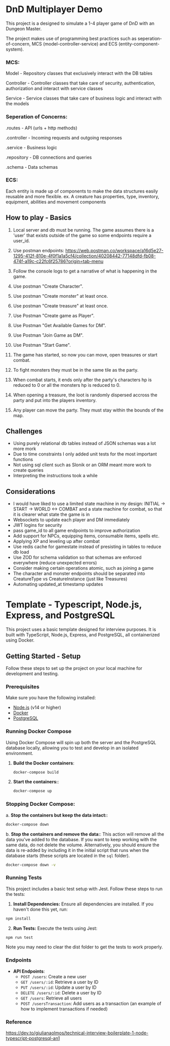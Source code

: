 # DnD Multiplayer Demo

This project is a designed to simulate a 1-4 player game of DnD with an Dungeon Master.

The project makes use of programming best practices such as seperation-of-concern, MCS (model-controller-service) and ECS (entity-component-system).


### MCS:

Model - Repository classes that exclusively interact with the DB tables

Controller - Controller classes that take care of security, authentication, authorization and interact with service classes

Service - Service classes that take care of business logic and interact with the models


### Seperation of Concerns:

.routes - API (urls + http methods)

.controller - Incoming requests and outgoing responses

.service - Business logic

.repository - DB connections and queries

.schema - Data schemas


### ECS:

Each entity is made up of components to make the data structures easily reusable and more flexible.
ex. A creature has properties, type, inventory, equipment, abilities and movement components

## How to play - Basics

1. Local server and db must be running. The game assumes there is a 'user' that exists outside of the game so some endpoints require a user_id.

2. Use postman endpoints: https://web.postman.co/workspace/a16d5e27-1295-412f-810e-4f0f1a1a5cf4/collection/40208442-77148dfd-fb08-474f-a19c-c22fc6f25786?origin=tab-menu

3. Follow the console logs to get a narrative of what is happening in the game.

4. Use postman "Create Character".

5. Use postman "Create monster" at least once.

6. Use postman "Create treasure" at least once.

7. Use Postman "Create game as Player".

8. Use Postman "Get Available Games for DM".

9. Use Postman "Join Game as DM".

10. Use Postman "Start Game".

11. The game has started, so now you can move, open treasures or start combat.

12. To fight monsters they must be in the same tile as the party.

13. When combat starts, it ends only after the party's characters hp is reduced to 0 or all the monsters hp is reduced to 0.

14. When opening a treasure, the loot is randomly dispersed accross the party and put into the players inventory.

15. Any player can move the party. They must stay within the bounds of the map.

## Challenges

- Using purely relational db tables instead of JSON schemas was a lot more mork
- Due to time constraints I only added unit tests for the most important functions
- Not using sql client such as Slonik or an ORM meant more work to create queries
- Interpreting the instructions took a while

## Considerations

- I would have liked to use a limited state machine in my design:
    INITIAL -> START -> WORLD <-> COMBAT
  and a state machine for combat, so that it is clearer what state the game is in
- Websockets to update each player and DM immediately
- JWT logins for security
- pass game_id to all game endpoints to improve authorization
- Add support for NPCs, equipping items, consumable items, spells etc.
- Applying XP and leveling up after combat
- Use redis cache for gamestate instead of presisting in tables to reduce db load
- Use ZOD for schema validation so that schemas are enforced everywhere (reduce unexpected errors)
- Consider making certain operations atomic, such as joining a game
- The character and monster endpoints should be separated into CreatureType vs CreatureInstance (just like Treasures)
- Automating updated_at timestamp updates

# Template - Typescript, Node.js, Express, and PostgreSQL

This project uses a basic template designed for interview purposes. It is built with TypeScript, Node.js, Express, and PostgreSQL, all containerized using Docker.

## Getting Started - Setup

Follow these steps to set up the project on your local machine for development and testing.

### Prerequisites

Make sure you have the following installed:

- [Node.js](https://nodejs.org/) (v14 or higher)
- [Docker](https://www.docker.com/get-started)
- [PostgreSQL](https://www.postgresql.org/download/)

### Running Docker Compose

Using Docker Compose will spin up both the server and the PostgreSQL database locally, allowing you to test and develop in an isolated environment.

1. **Build the Docker containers**:

   ```sh
   docker-compose build
   ```

2. **Start the containers:**:

   ```sh
   docker-compose up
   ```

### Stopping Docker Compose:

a. **Stop the containers but keep the data intact:**:

```sh
docker-compose down
```

b. **Stop the containers and remove the data:**:
This action will remove all the data you've added to the database. If you want to keep working with the same data, do not delete the volume. Alternatively, you should ensure the data is re-added by including it in the initial script that runs when the database starts (these scripts are located in the `sql` folder).

```sh
docker-compose down -v
```

### Running Tests

This project includes a basic test setup with Jest. Follow these steps to run the tests:

1. **Install Dependencies:**
   Ensure all dependencies are installed. If you haven't done this yet, run:

```sh
npm install
```

2. **Run Tests:**
   Execute the tests using Jest:

```sh
npm run test
```

Note you may need to clear the dist folder to get the tests to work properly.

### Endpoints

- **API Endpoints**:
  - `POST /users`: Create a new user
  - `GET /users/:id`: Retrieve a user by ID
  - `PUT /users/:id`: Update a user by ID
  - `DELETE /users/:id`: Delete a user by ID
  - `GET /users`: Retrieve all users
  - `POST /usersTransaction`: Add users as a transaction (an example of how to implement transactions if needed)

### Reference

https://dev.to/giulianaolmos/technical-interview-boilerplate-1-node-typescript-postgresql-an1
